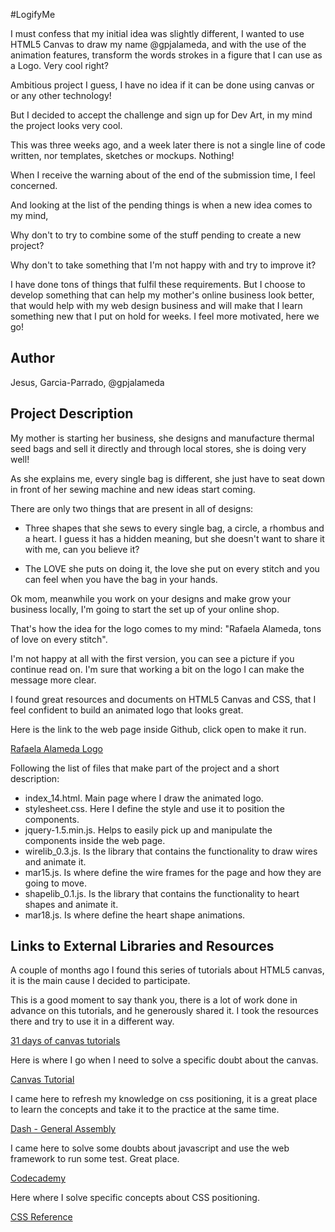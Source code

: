 #LogifyMe

I must confess that my initial idea was slightly different, I wanted to use HTML5 Canvas to draw my name @gpjalameda, and with the use of the animation features, transform the words strokes in a figure that I can use as a Logo. Very cool right?

Ambitious project I guess, I have no idea if it can be done using canvas or or any other technology!

But I decided to accept the challenge and sign up for Dev Art, in my mind the project looks very cool.

This was three weeks ago, and a week later there is not a single line of code written, nor templates, sketches or mockups. Nothing!

When I receive the warning about of the end of the submission time, I feel concerned.

And looking at the list of the pending things is when a new idea comes to my mind, 

Why don't to try to combine some of the stuff pending to create a new project?	

Why don't to take something that I'm not happy with and try to improve it?

I have done tons of things that fulfil these requirements. But I choose to develop something that can help my mother's online business look better, that would help with my web design business and will make that I learn something new that I put on hold for weeks. I feel more motivated, here we go!

## Author

Jesus, Garcia-Parrado, @gpjalameda

## Project Description

My mother is starting her business, she designs and manufacture thermal seed bags and sell it directly and through local stores, she is doing very well!

As she explains me, every single bag is different, she just have to seat down in front of her sewing machine and new ideas start coming.

There are only two things that are present in all of designs:

- Three shapes that she sews to every single bag, a circle, a rhombus and a heart. I guess it has a hidden meaning, but she doesn't want to share it with me, can you believe it?

- The LOVE she puts on doing it, the love she put on every stitch and you can feel when you have the bag in your hands.

Ok mom, meanwhile you work on your designs and make grow your business locally, I'm going to start the set up of your online shop.

That's how the idea for the logo comes to my mind: "Rafaela Alameda, tons of love on every stitch".

I'm not happy at all with the first version, you can see a picture if you continue read on. I'm sure that working a bit on the logo I can make the message more clear.

I found great resources and documents on HTML5 Canvas and CSS, that I feel confident to build an animated logo that looks great.

Here is the link to the web page inside Github, click open to make it run.

[Rafaela Alameda Logo](project_code/index_14.html "Rafaela Alameda Logo")

Following the list of files that make part of the project and a short description:

- index_14.html. Main page where I draw the animated logo.
- stylesheet.css. Here I define the style and use it to position the components.
- jquery-1.5.min.js. Helps to easily pick up and manipulate the components inside the web page.
- wirelib_0.3.js. Is the library that contains the functionality to draw wires and animate it.
- mar15.js. Is where define the wire frames for the page and how they are going to move.
- shapelib_0.1.js. Is the library that contains the functionality to heart shapes and animate it.
- mar18.js. Is where define the heart shape animations.

## Links to External Libraries and Resources

A couple of months ago I found this series of tutorials about HTML5 canvas, it is the main cause I decided to participate.

This is a good moment to say thank you, there is a lot of work done in advance on this tutorials, and he generously shared it. I took the resources there and try to use it in a different way.

[31 days of canvas tutorials](http://creativejs.com/2011/08/31-days-of-canvas-tutorials/ "31 days of canvas tutorials")

Here is where I go when I need to solve a specific doubt about the canvas.

[Canvas Tutorial](https://developer.mozilla.org/en-US/docs/Web/Guide/HTML/Canvas_tutorial?redirectlocale=en-US&redirectslug=Canvas_tutorial "Canvas Tutorial")

I came here to refresh my knowledge on css positioning, it is a great place to learn the concepts and take it to the practice at the same time.

[Dash - General Assembly](https://dash.generalassemb.ly/ "Dash General Assembly")

I came here to solve some doubts about javascript and use the web framework to run some test. Great place.

[Codecademy](http://www.codecademy.com/ "Codecademy")

Here where I solve specific concepts about CSS positioning.

[CSS Reference](https://developer.mozilla.org/en-US/docs/Web/CSS "CSS Reference")

